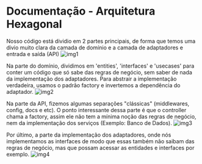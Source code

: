 # Documentação - Arquitetura Hexagonal

Nosso código está dividio em 2 partes principais, de forma que temos uma divio muito clara da camada de domínio e a camada de adaptadores e entrada e saída (API)
![img1](https://github.com/juancoelhoo/pet-adoption/tree/main/frontend/docs/img1.png?raw=true)
<br>

Na parte do domínio, dividimos em 'entities', 'interfaces' e 'usecases' para conter um código que só sabe das regras de negócio, sem saber de nada da implementação dos adaptadores.
Para abstrair a implementação verdadeira, usamos o padrão factory e invertemos a dependência do adaptador.
![img2](https://github.com/juancoelhoo/pet-adoption/tree/main/frontend/docs/img2.png?raw=true)
<br>

Na parte da API, fizemos algumas separações "clássicas" (middlewares, config, docs e etc).
O ponto interessante dessa parte é que o controller chama a factory, assim ele não tem a mínima noção das regras de negócio, nem da implementação dos serviços (Exemplo: Banco de Dados).
![img3](https://github.com/juancoelhoo/pet-adoption/tree/main/frontend/docs/img3.png?raw=true)
<br>

Por último, a parte da implementação dos adaptadores, onde nós implementamos as interfaces de modo que essas também não saibam das regras de negócio, mas que possam acessar as entidades e interfaces por exemplo.
![img4](https://github.com/juancoelhoo/pet-adoption/tree/main/frontend/docs/img4.png?raw=true)